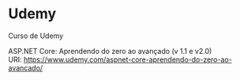 # Udemy
Curso de Udemy

ASP.NET Core: Aprendendo do zero ao avançado (v 1.1 e v2.0) <br>
URI: https://www.udemy.com/aspnet-core-aprendendo-do-zero-ao-avancado/

